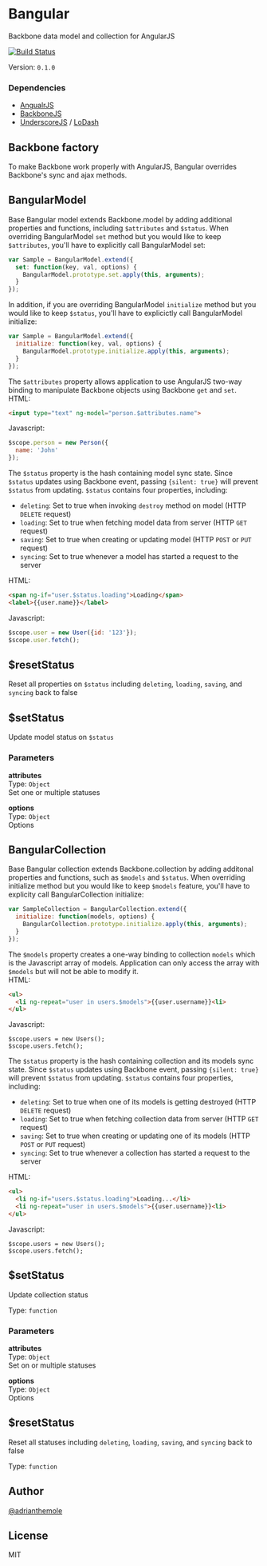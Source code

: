 
Bangular
===
  Backbone data model and collection for AngularJS  
  
  [![Build Status](http://img.shields.io/travis/adrianlee44/bangular.svg?style=flat)](https://travis-ci.org/adrianlee44/bangular)  
  
Version: `0.1.0`  

### Dependencies
  - [AngualrJS](https://angularjs.org)  
  - [BackboneJS](http://backbonejs.org)  
  - [UnderscoreJS](http://underscorejs.org) / [LoDash](http://lodash.com)  


Backbone factory
---

  To make Backbone work properly with AngularJS, Bangular overrides Backbone's sync and ajax methods.  
  

BangularModel
---

  Base Bangular model extends Backbone.model by adding additional properties and functions, including `$attributes` and `$status`. When overriding BangularModel `set` method but you would like to keep `$attributes`, you'll have to explicitly call BangularModel set:  
  ```javascript  
  var Sample = BangularModel.extend({  
    set: function(key, val, options) {  
      BangularModel.prototype.set.apply(this, arguments);  
    }  
  });  
  ```  
  
  In addition, if you are overriding BangularModel `initialize` method but you would like to keep `$status`, you'll have to explicictly call BangularModel initialize:  
  ```javascript  
  var Sample = BangularModel.extend({  
    initialize: function(key, val, options) {  
      BangularModel.prototype.initialize.apply(this, arguments);  
    }  
  });  
  ```  
  
  The `$attributes` property allows application to use AngularJS two-way binding to manipulate Backbone objects using Backbone `get` and `set`.  
  HTML:  
  ```html  
  <input type="text" ng-model="person.$attributes.name">  
  ```  
  
  Javascript:  
  ```javascript  
  $scope.person = new Person({  
    name: 'John'  
  });  
  ```  
  
  The `$status` property is the hash containing model sync state. Since `$status` updates using Backbone event, passing `{silent: true}` will prevent `$status` from updating. `$status` contains four properties, including:  
  - `deleting`: Set to true when invoking `destroy` method on model (HTTP `DELETE` request)  
  - `loading`:  Set to true when fetching model data from server (HTTP `GET` request)  
  - `saving`:   Set to true when creating or updating model (HTTP `POST` or `PUT` request)  
  - `syncing`:  Set to true whenever a model has started a request to the server  
  
  HTML:  
  ```html  
  <span ng-if="user.$status.loading">Loading</span>  
  <label>{{user.name}}</label>  
  ```  
  
  Javascript:  
  ```javascript  
  $scope.user = new User({id: '123'});  
  $scope.user.fetch();  
  ```  
  

$resetStatus
---

  Reset all properties on `$status` including `deleting`, `loading`, `saving`, and `syncing` back to false  
  

$setStatus
---

  Update model status on `$status`  
  
  
### Parameters
**attributes**  
Type: `Object`  
Set one or multiple statuses  
  
**options**  
Type: `Object`  
Options  
  


BangularCollection
---

  Base Bangular collection extends Backbone.collection by adding additonal properties and functions, such as `$models` and `$status`. When overriding initialize method but you would like to keep `$models` feature, you'll have to explicity call BangularCollection initialize:  
  ```javascript  
  var SampleCollection = BangularCollection.extend({  
    initialize: function(models, options) {  
      BangularCollection.prototype.initialize.apply(this, arguments);  
    }  
  });  
  ```  
  
  The `$models` property creates a one-way binding to collection `models` which is the Javascript array of models. Application can only access the array with `$models` but will not be able to modify it.  
  HTML:  
  ```html  
  <ul>  
    <li ng-repeat="user in users.$models">{{user.username}}<li>  
  </ul>  
  ```  
  
  Javascript:  
  ```  
  $scope.users = new Users();  
  $scope.users.fetch();  
  ```  
  
  The `$status` property is the hash containing collection and its models sync state. Since `$status` updates using Backbone event, passing `{silent: true}` will prevent `$status` from updating. `$status` contains four properties, including:  
  - `deleting`: Set to true when one of its models is getting destroyed (HTTP `DELETE` request)  
  - `loading`:  Set to true when fetching collection data from server (HTTP `GET` request)  
  - `saving`:   Set to true when creating or updating one of its models (HTTP `POST` or `PUT` request)  
  - `syncing`:  Set to true whenever a collection has started a request to the server  
  
  HTML:  
  ```html  
  <ul>  
    <li ng-if="users.$status.loading">Loading...</li>  
    <li ng-repeat="user in users.$models">{{user.username}}<li>  
  </ul>  
  ```  
  
  Javascript:  
  ```  
  $scope.users = new Users();  
  $scope.users.fetch();  
  ```  
  
  

$setStatus
---

  Update collection status  
  
  
Type: `function`  

### Parameters
**attributes**  
Type: `Object`  
Set on or multiple statuses  
  
**options**  
Type: `Object`  
Options  
  


$resetStatus
---

  Reset all statuses including `deleting`, `loading`, `saving`, and `syncing` back to false  
  
Type: `function`  

## Author
[@adrianthemole](http://twitter.com/adrianthemole)
## License
MIT
